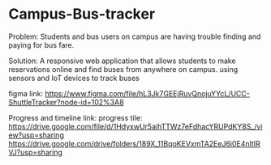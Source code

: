 # Campus-Bus-tracker
Problem: Students and bus users on campus are having trouble finding and paying for bus fare.

Solution: A responsive web application that allows students to make reservations online and find buses from anywhere on campus. using sensors and IoT devices to track buses

figma link: https://www.figma.com/file/hL3Jk7GEEjRuvQnojuYYcL/UCC-ShuttleTracker?node-id=102%3A8

Progress and timeline link:
progress tile:
https://drive.google.com/file/d/1HdyxwUr5aihTTWz7eFdhacYRUPdKY8S_/view?usp=sharing
https://drive.google.com/drive/folders/189X_11BqoKEVxmTA2EeJ6i0E4nltIRVJ?usp=sharing
